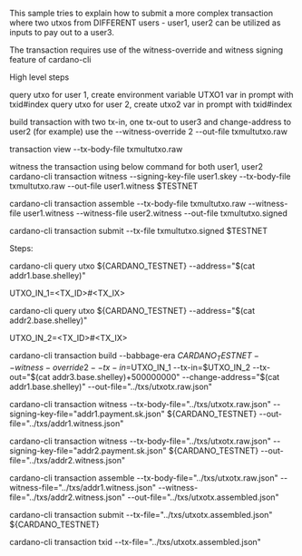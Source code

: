 This sample tries to explain how to submit a more complex transaction where two utxos from DIFFERENT users - user1, user2 can be utilized as inputs to pay out to a user3.

The transaction requires use of the witness-override and witness signing feature of cardano-cli

High level steps

query utxo for user 1, create environment variable UTXO1 var in prompt with txid#index query utxo for user 2, create utxo2 var in prompt with txid#index

build transaction with two tx-in, one tx-out to user3 and change-address to user2 (for example) use the --witness-override 2 --out-file txmultutxo.raw

transaction view --tx-body-file txmultutxo.raw

witness the transaction using below command for both user1, user2 cardano-cli transaction witness --signing-key-file user1.skey --tx-body-file txmultutxo.raw --out-file user1.witness $TESTNET

cardano-cli transaction assemble --tx-body-file txmultutxo.raw --witness-file user1.witness --witness-file user2.witness --out-file txmultutxo.signed

cardano-cli transaction submit --tx-file txmultutxo.signed $TESTNET

Steps:

cardano-cli query utxo ${CARDANO_TESTNET} --address="$(cat addr1.base.shelley)"

UTXO_IN_1=<TX_ID>#<TX_IX>

cardano-cli query utxo ${CARDANO_TESTNET} --address="$(cat addr2.base.shelley)"

UTXO_IN_2=<TX_ID>#<TX_IX>

cardano-cli transaction build --babbage-era ${CARDANO_TESTNET} --witness-override 2 --tx-in=$UTXO_IN_1 --tx-in=$UTXO_IN_2 --tx-out="$(cat addr3.base.shelley)+500000000" --change-address="$(cat addr1.base.shelley)" --out-file="../txs/utxotx.raw.json"

cardano-cli transaction witness --tx-body-file="../txs/utxotx.raw.json" --signing-key-file="addr1.payment.sk.json" ${CARDANO_TESTNET} --out-file="../txs/addr1.witness.json"

cardano-cli transaction witness --tx-body-file="../txs/utxotx.raw.json" --signing-key-file="addr2.payment.sk.json" ${CARDANO_TESTNET} --out-file="../txs/addr2.witness.json"

cardano-cli transaction assemble --tx-body-file="../txs/utxotx.raw.json" --witness-file="../txs/addr1.witness.json" --witness-file="../txs/addr2.witness.json" --out-file="../txs/utxotx.assembled.json"

cardano-cli transaction submit --tx-file="../txs/utxotx.assembled.json" ${CARDANO_TESTNET}

cardano-cli transaction txid --tx-file="../txs/utxotx.assembled.json"

